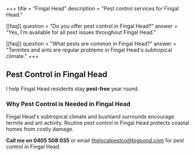 +++
title = "Fingal Head"
description = "Pest control services for Fingal Head."

[[faq]]
question = "Do you offer pest control in Fingal Head?"
answer = "Yes, I'm available for all pest issues throughout Fingal Head."

[[faq]]
question = "What pests are common in Fingal Head?"
answer = "Termites and ants are regular problems in Fingal Head's subtropical climate."
+++

## Pest Control in Fingal Head

I help Fingal Head residents stay **pest-free** year round.

### Why Pest Control is Needed in Fingal Head

Fingal Head's subtropical climate and bushland surrounds encourage termite and ant activity. Routine pest control in Fingal Head protects coastal homes from costly damage.

**Call me on 0405 508 035** or email [thelocalpestco@bigpond.com](mailto:thelocalpestco@bigpond.com) for pest control in Fingal Head.
